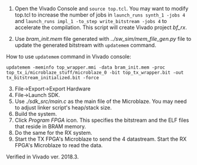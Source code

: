 1. Open the Vivado Console and
`source top.tcl`.
You may want to modify top.tcl to increase the number of jobs
in `launch_runs synth_1 -jobs 4` and `launch_runs impl_1 -to_step write_bitstream -jobs 4` to accelerate the compilation.
This script will create Vivado project _bf_rx_.

2. Use _bram_init.mem_ file generated with _../sw_sim/mem_file_gen.py_ file to update the generated bitstream with `updatemem` command.

How to use `updatemem` command in Vivado console:

`updatemem -meminfo top_wrapper.mmi -data bram_init.mem -proc top_tx_i/microblaze_stuff/microblaze_0 -bit top_tx_wrapper.bit -out tx_bitstream_initialized.bit -force`

3. File->Export->Export Hardware
4. File->Launch SDK.
5. Use _./sdk_src/main.c_ as the main file of the Microblaze. You may need to adjust linker script's heap/stack size.
6. Build the system.
7. Click _Program FPGA_ icon. This specifies the bitstream and the ELF files that reside in BRAM memory.
8. Do the same for the RX system.
9. Start the TX FPGA's Microblaze to send the 4 datastream. Start the RX FPGA's Microblaze to read the data.

Verified in Vivado ver. 2018.3.
